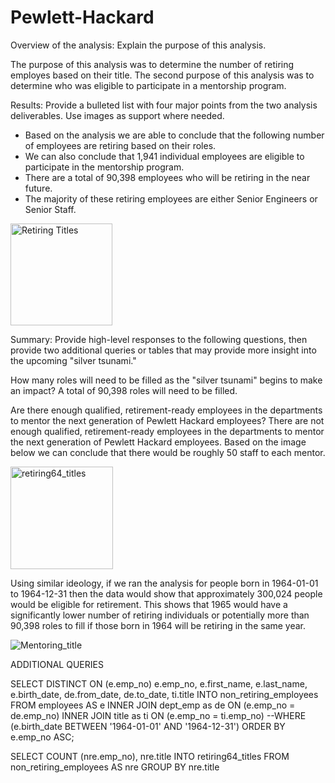 # Pewlett-Hackard

Overview of the analysis: Explain the purpose of this analysis.

The purpose of this analysis was to determine the number of retiring employes based on their title. The second purpose of this analysis was to determine who was eligible to participate in a mentorship program.

Results: Provide a bulleted list with four major points from the two analysis deliverables. Use images as support where needed.
* Based on the analysis we are able to conclude that the following number of employees are retiring based on their roles. 
* We can also conclude that 1,941 individual employees are eligible to participate in the mentorship program.
* There are a total of 90,398 employees who will be retiring in the near future. 
* The majority of these retiring employees are either Senior Engineers or Senior Staff.

<img width="163" alt="Retiring Titles" src="https://user-images.githubusercontent.com/68453460/97129727-04ab8100-1716-11eb-8524-70a69ff0501c.png">

Summary: Provide high-level responses to the following questions, then provide two additional queries or tables that may provide more insight into the upcoming "silver tsunami."

How many roles will need to be filled as the "silver tsunami" begins to make an impact?
A total of 90,398 roles will need to be filled. 

Are there enough qualified, retirement-ready employees in the departments to mentor the next generation of Pewlett Hackard employees?
There are not enough qualified, retirement-ready employees in the departments to mentor the next generation of Pewlett Hackard employees. Based on the image below we can conclude that there would be roughly 50 staff to each mentor. 

<img width="164" alt="retiring64_titles" src="https://user-images.githubusercontent.com/68453460/97129963-89969a80-1716-11eb-91ef-8e74f356a3c8.png">

Using similar ideology, if we ran the analysis for people born in 1964-01-01 to 1964-12-31 then the data would show that approximately 300,024 people would be eligible for retirement. This shows that 1965 would have a significantly lower number of retiring individuals or potentially more than 90,398 roles to fill if those born in 1964 will be retiring in the same year. 

![Mentoring_title](https://user-images.githubusercontent.com/68453460/97129925-708de980-1716-11eb-90a6-b4745c477545.png)

ADDITIONAL QUERIES

SELECT DISTINCT ON (e.emp_no) e.emp_no, 
e.first_name, 
e.last_name, 
e.birth_date,
de.from_date,
de.to_date,
ti.title
INTO non_retiring_employees
FROM employees AS e
INNER JOIN dept_emp as de
ON (e.emp_no = de.emp_no)
INNER JOIN title as ti
ON (e.emp_no = ti.emp_no)
--WHERE (e.birth_date BETWEEN '1964-01-01' AND '1964-12-31')
ORDER BY e.emp_no ASC;

SELECT COUNT (nre.emp_no), nre.title
INTO retiring64_titles
FROM non_retiring_employees AS nre
GROUP BY nre.title
